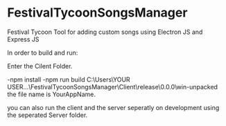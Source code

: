 # FestivalTycoonSongsManager
Festival Tycoon Tool for adding custom songs using Electron JS and Express JS


In order to build and run: 

Enter the Cilent Folder.

-npm install
-npm run build
C:\Users\YOUR USER\...\FestivalTycoonSongsManager\Client\release\0.0.0\win-unpacked
the file name is YourAppName.

you can also run the client and the server seperatly on development using the seperated Server folder.

